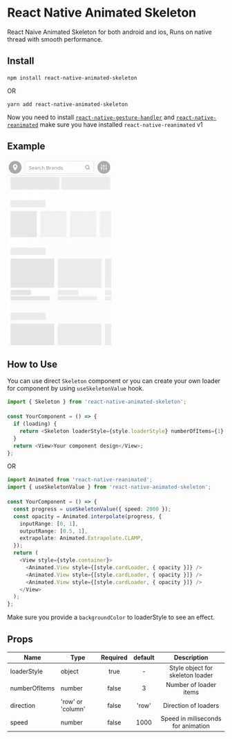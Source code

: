 # React Native Animated Skeleton

React Naive Animated Skeleton for both android and ios, Runs on native thread with smooth performance.

## Install

```
npm install react-native-animated-skeleton
```

OR

```
yarn add react-native-animated-skeleton
```

Now you need to install [`react-native-gesture-handler`](https://github.com/kmagiera/react-native-gesture-handler) and [`react-native-reanimated`](https://github.com/kmagiera/react-native-reanimated)
make sure you have installed `react-native-reanimated` v1

## Example

![Skeleton components](https://raw.githubusercontent.com/asaeed14/react-native-animated-skeleton/master/example.gif)

## How to Use

You can use direct `Skeleton` component or you can create your own loader for component by using `useSkeletonValue` hook.

```ts
import { Skeleton } from 'react-native-animated-skeleton';

const YourComponent = () => {
  if (loading) {
    return <Skeleton loaderStyle={style.loaderStyle} numberOfItems={1} />;
  }
  return <View>Your component design</View>;
};
```

OR

```ts
import Animated from 'react-native-reanimated';
import { useSkeletonValue } from 'react-native-animated-skeleton';

const YourComponent = () => {
  const progress = useSkeletonValue({ speed: 2000 });
  const opacity = Animated.interpolate(progress, {
    inputRange: [0, 1],
    outputRange: [0.5, 1],
    extrapolate: Animated.Extrapolate.CLAMP,
  });
  return (
    <View style={style.container}>
      <Animated.View style={[style.cardLoader, { opacity }]} />
      <Animated.View style={[style.cardLoader, { opacity }]} />
      <Animated.View style={[style.cardLoader, { opacity }]} />
    </View>
  );
};
```

Make sure you provide a `backgroundColor` to loaderStyle to see an effect.

## Props

| Name          | Type              | Required | default |            Description             |
| ------------- | ----------------- | :------: | :-----: | :--------------------------------: |
| loaderStyle   | object            |   true   |    -    |  Style object for skeleton loader  |
| numberOfItems | number            |  false   |    3    |       Number of loader items       |
| direction     | 'row' or 'column' |  false   |  'row'  |        Direction of loaders        |
| speed         | number            |  false   |  1000   | Speed in miliseconds for animation |
